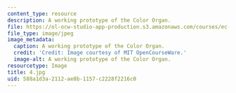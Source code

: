 ```yaml
---
content_type: resource
description: A working prototype of the Color Organ.
file: https://ol-ocw-studio-app-production.s3.amazonaws.com/courses/ec-s06-practical-electronics-fall-2004/588a1d3a2112ae8b1157c2228f2216c0_4.jpg
file_type: image/jpeg
image_metadata:
  caption: A working prototype of the Color Organ.
  credit: 'Credit: Image courtesy of MIT OpenCourseWare.'
  image-alt: A working prototype of the Color Organ.
resourcetype: Image
title: 4.jpg
uid: 588a1d3a-2112-ae8b-1157-c2228f2216c0
---
```

